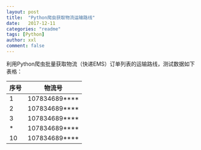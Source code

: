 ```yaml
---
layout: post
title:  "Python爬虫获取物流运输路线"
date:   2017-12-11
categories: "readme"
tags: [Python]
author: xxl
comment: false
---
```

利用Python爬虫批量获取物流（快递EMS）订单列表的运输路线，测试数据如下表格：  

序号 | 物流号 |
----|------|
1 | 107834689****  | 
2 | 107834689****  | 
3 | 107834689****  | 
* | 107834689****  | 
10 | 107834689****  | 
